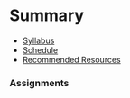 # Summary

* [Syllabus](syllabus.md)
* [Schedule](schedule.md)
* [Recommended Resources](recommended_resources.md)

### Assignments








